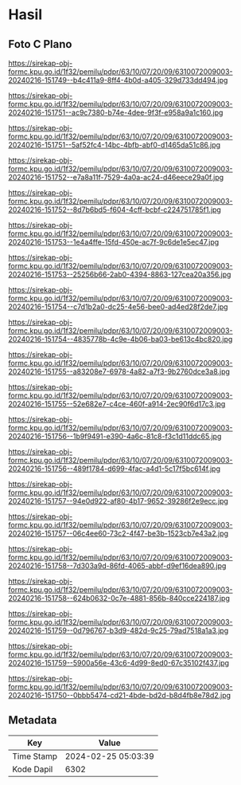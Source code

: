 # Hasil

## Foto C Plano

https://sirekap-obj-formc.kpu.go.id/1f32/pemilu/pdpr/63/10/07/20/09/6310072009003-20240216-151749--b4c411a9-8ff4-4b0d-a405-329d733dd494.jpg

https://sirekap-obj-formc.kpu.go.id/1f32/pemilu/pdpr/63/10/07/20/09/6310072009003-20240216-151751--ac9c7380-b74e-4dee-9f3f-e958a9a1c160.jpg

https://sirekap-obj-formc.kpu.go.id/1f32/pemilu/pdpr/63/10/07/20/09/6310072009003-20240216-151751--5af52fc4-14bc-4bfb-abf0-d1465da51c86.jpg

https://sirekap-obj-formc.kpu.go.id/1f32/pemilu/pdpr/63/10/07/20/09/6310072009003-20240216-151752--e7a8a11f-7529-4a0a-ac24-d46eece29a0f.jpg

https://sirekap-obj-formc.kpu.go.id/1f32/pemilu/pdpr/63/10/07/20/09/6310072009003-20240216-151752--8d7b6bd5-f604-4cff-bcbf-c224751785f1.jpg

https://sirekap-obj-formc.kpu.go.id/1f32/pemilu/pdpr/63/10/07/20/09/6310072009003-20240216-151753--1e4a4ffe-15fd-450e-ac7f-9c6de1e5ec47.jpg

https://sirekap-obj-formc.kpu.go.id/1f32/pemilu/pdpr/63/10/07/20/09/6310072009003-20240216-151753--25256b66-2ab0-4394-8863-127cea20a356.jpg

https://sirekap-obj-formc.kpu.go.id/1f32/pemilu/pdpr/63/10/07/20/09/6310072009003-20240216-151754--c7d1b2a0-dc25-4e56-bee0-ad4ed28f2de7.jpg

https://sirekap-obj-formc.kpu.go.id/1f32/pemilu/pdpr/63/10/07/20/09/6310072009003-20240216-151754--4835778b-4c9e-4b06-ba03-be613c4bc820.jpg

https://sirekap-obj-formc.kpu.go.id/1f32/pemilu/pdpr/63/10/07/20/09/6310072009003-20240216-151755--a83208e7-6978-4a82-a7f3-9b2760dce3a8.jpg

https://sirekap-obj-formc.kpu.go.id/1f32/pemilu/pdpr/63/10/07/20/09/6310072009003-20240216-151755--52e682e7-c4ce-460f-a914-2ec90f6d17c3.jpg

https://sirekap-obj-formc.kpu.go.id/1f32/pemilu/pdpr/63/10/07/20/09/6310072009003-20240216-151756--1b9f9491-e390-4a6c-81c8-f3c1d11ddc65.jpg

https://sirekap-obj-formc.kpu.go.id/1f32/pemilu/pdpr/63/10/07/20/09/6310072009003-20240216-151756--489f1784-d699-4fac-a4d1-5c17f5bc614f.jpg

https://sirekap-obj-formc.kpu.go.id/1f32/pemilu/pdpr/63/10/07/20/09/6310072009003-20240216-151757--94e0d922-af80-4b17-9652-39286f2e9ecc.jpg

https://sirekap-obj-formc.kpu.go.id/1f32/pemilu/pdpr/63/10/07/20/09/6310072009003-20240216-151757--06c4ee60-73c2-4f47-be3b-1523cb7e43a2.jpg

https://sirekap-obj-formc.kpu.go.id/1f32/pemilu/pdpr/63/10/07/20/09/6310072009003-20240216-151758--7d303a9d-86fd-4065-abbf-d9ef16dea890.jpg

https://sirekap-obj-formc.kpu.go.id/1f32/pemilu/pdpr/63/10/07/20/09/6310072009003-20240216-151758--624b0632-0c7e-4881-856b-840cce224187.jpg

https://sirekap-obj-formc.kpu.go.id/1f32/pemilu/pdpr/63/10/07/20/09/6310072009003-20240216-151759--0d796767-b3d9-482d-9c25-79ad7518a1a3.jpg

https://sirekap-obj-formc.kpu.go.id/1f32/pemilu/pdpr/63/10/07/20/09/6310072009003-20240216-151759--5900a56e-43c6-4d99-8ed0-67c35102f437.jpg

https://sirekap-obj-formc.kpu.go.id/1f32/pemilu/pdpr/63/10/07/20/09/6310072009003-20240216-151750--0bbb5474-cd21-4bde-bd2d-b8d4fb8e78d2.jpg


## Metadata

| Key        | Value               |
| ---------- | ------------------- |
| Time Stamp | 2024-02-25 05:03:39 |
| Kode Dapil | 6302                |



